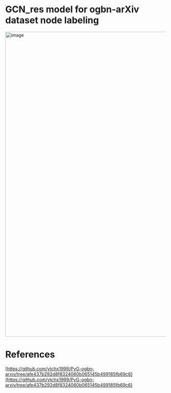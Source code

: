 # GCN_res model for ogbn-arXiv dataset node labeling
<img width="953" alt="image" src="https://github.com/seoful/gcn-res/assets/34482712/1d156cd8-1aa5-4955-972d-bd82a285e0c4">

# References
[https://github.com/ytchx1999/PyG-ogbn-arxiv/tree/afe437b292d8f8324060b065145b499185fb69c6](https://github.com/ytchx1999/PyG-ogbn-arxiv/tree/afe437b292d8f8324060b065145b499185fb69c6)
